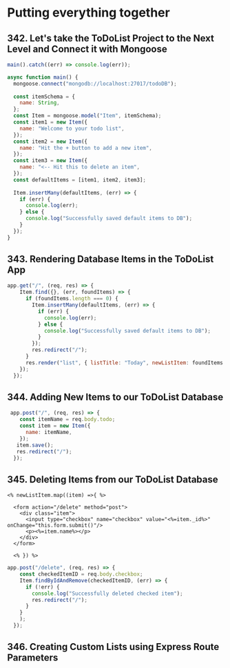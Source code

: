 # Putting everything together

## 342. Let's take the ToDoList Project to the Next Level and Connect it with Mongoose

```js
main().catch((err) => console.log(err));

async function main() {
  mongoose.connect("mongodb://localhost:27017/todoDB");
  
  const itemSchema = {
    name: String,
  };
  const Item = mongoose.model("Item", itemSchema);
  const item1 = new Item({
    name: "Welcome to your todo list",
  });
  const item2 = new Item({
    name: "Hit the + button to add a new item",
  });
  const item3 = new Item({
    name: "<-- Hit this to delete an item",
  });
  const defaultItems = [item1, item2, item3];
  
  Item.insertMany(defaultItems, (err) => {
    if (err) {
      console.log(err);
    } else {
      console.log("Successfully saved default items to DB");
    }
  });
}
```

## 343. Rendering Database Items in the ToDoList App

```js
app.get("/", (req, res) => {
    Item.find({}, (err, foundItems) => {
      if (foundItems.length === 0) {
        Item.insertMany(defaultItems, (err) => {
          if (err) {
            console.log(err);
          } else {
            console.log("Successfully saved default items to DB");
          }
        });
        res.redirect("/");
      }
      res.render("list", { listTitle: "Today", newListItem: foundItems });
    });
  });
```



## 344. Adding New Items to our ToDoList Database

```js
 app.post("/", (req, res) => {
    const itemName = req.body.todo;
    const item = new Item({
      name: itemName,
    });
   item.save();
   res.redirect("/");
  });
```

## 345. Deleting Items from our ToDoList Database

```ejs
<% newListItem.map((item) =>{ %>

  <form action="/delete" method="post">
    <div class="item">
      <input type="checkbox" name="checkbox" value="<%=item._id%>" onChange="this.form.submit()"/>
      <p><%=item.name%></p>
    </div>
  </form>

  <% }) %>
```



```js
app.post("/delete", (req, res) => {
    const checkedItemID = req.body.checkbox;
    Item.findByIdAndRemove(checkedItemID, (err) => {
      if (!err) {
        console.log("Successfully deleted checked item");
        res.redirect("/");
      }
    }
    );
  });
```

## 346. Creating Custom Lists using Express Route Parameters